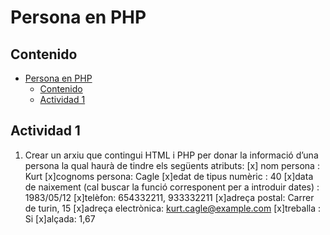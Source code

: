 # Persona en PHP
## Contenido

- [Persona en PHP](#persona-en-php)
  - [Contenido](#contenido)
  - [Actividad 1](#actividad-1)

## Actividad 1
1. Crear un arxiu que contingui HTML i PHP per donar la informació d’una persona la qual haurà de tindre els següents atributs:
[x] nom persona : Kurt
[x]cognoms persona: Cagle
[x]edat de tipus numèric : 40
[x]data de naixement (cal buscar la funció  corresponent per a introduir dates) : 1983/05/12
[x]telèfon: 654332211, 933332211
[x]adreça postal: Carrer de turin, 15
[x]adreça electrònica: kurt.cagle@example.com
[x]treballa : Si
[x]alçada: 1,67

